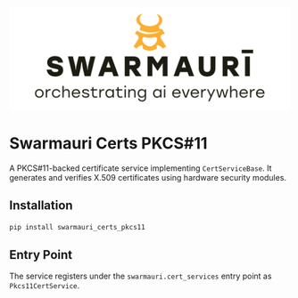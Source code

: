![Swamauri Logo](https://github.com/swarmauri/swarmauri-sdk/blob/3d4d1cfa949399d7019ae9d8f296afba773dfb7f/assets/swarmauri.brand.theme.svg)

# Swarmauri Certs PKCS#11

A PKCS#11-backed certificate service implementing `CertServiceBase`.
It generates and verifies X.509 certificates using hardware security modules.

## Installation

```bash
pip install swarmauri_certs_pkcs11
```

## Entry Point

The service registers under the `swarmauri.cert_services` entry point as `Pkcs11CertService`.
